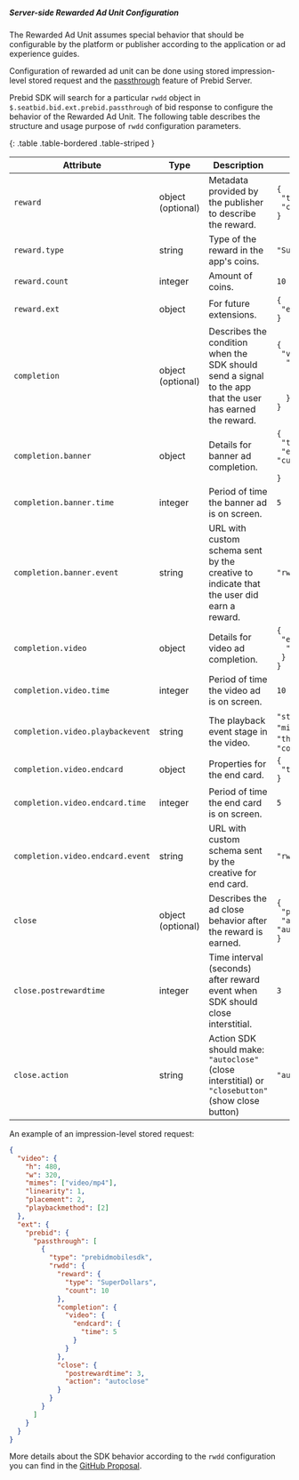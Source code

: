 ##### Server-side Rewarded Ad Unit Configuration

The Rewarded Ad Unit assumes special behavior that should be configurable by the platform or publisher according to the application or ad experience guides.  

Configuration of rewarded ad unit can be done using stored impression-level stored request and the [passthrough](https://docs.prebid.org/prebid-server/endpoints/openrtb2/pbs-endpoint-auction.html#request-passthrough) feature of Prebid Server. 

Prebid SDK will search for a particular `rwdd` object in `$.seatbid.bid.ext.prebid.passthrough` of bid response to configure the behavior of the Rewarded Ad Unit. The following table describes the structure and usage purpose of `rwdd` configuration parameters.  

{: .table .table-bordered .table-striped }

| Attribute | Type | Description | Example |  
|-----------|------|-------------|---------|
| `reward`             | object <br> (optional)   | Metadata provided by the publisher to describe the reward.                                                             |<code>{<br>&nbsp;"type": "SuperDollars",<br>&nbsp;"count": 10<br>}</code> | 
| `reward.type`        | string   | Type of the reward in the app's coins. | `"SuperDollars"` | 
| `reward.count`       | integer  | Amount of coins. | `10` | 
| `reward.ext`         | object   | For future extensions. | <code>{<br>&nbsp;"ext": {}<br>}</code> | 
| `completion`         | object <br> (optional)   | Describes the condition when the SDK should send a signal to the app that the user has earned the reward. |<code>{<br>&nbsp;"video": {<br>&nbsp;&nbsp;"endcard": {<br>&nbsp;&nbsp;&nbsp;"time": 5 <br>&nbsp;&nbsp;&nbsp;} <br>&nbsp;&nbsp;} <br>}</code> | 
| `completion.banner`  | object   | Details for banner ad completion. |<code>{<br>&nbsp;"time": 5,<br>&nbsp;"event": "custom_event_url" <br>}</code> | 
| `completion.banner.time`   | integer  | Period of time the banner ad is on screen. | `5` | 
| `completion.banner.event`  | string   | URL with custom schema sent by the creative to indicate that the user did earn a reward. | `"rwdd://userDidEarnReward"` | 
| `completion.video`   | object   | Details for video ad completion. |<code>{<br>&nbsp;"endcard": {<br>&nbsp;&nbsp;"time": 5 <br>&nbsp;} <br>}</code> | 
| `completion.video.time`    | integer  | Period of time the video ad is on screen. | `10` | 
| `completion.video.playbackevent` | string   | The playback event stage in the video. | `"start"`, `"firstquartile"`, `"midpoint"`, `"thirdquartile"`, `"complete"` | 
| `completion.video.endcard` | object   | Properties for the end card. |<code>{<br>&nbsp;"time": 5 <br>}</code> | 
| `completion.video.endcard.time` | integer  | Period of time the end card is on screen. | `5` | 
| `completion.video.endcard.event` | string   | URL with custom schema sent by the creative for end card. | `"rwdd://userDidEarnReward"` | 
| `close`              | object <br> (optional)   | Describes the ad close behavior after the reward is earned. |<code>{<br>&nbsp;"postrewardtime": 3,<br>&nbsp;"action": "autoclose"<br>}</code> | 
| `close.postrewardtime` | integer  | Time interval (seconds) after reward event when SDK should close interstitial. | `3` | 
| `close.action`       | string   | Action SDK should make: `"autoclose"` (close interstitial) or `"closebutton"` (show close button) | `"autoclose"` | 


An example of an impression-level stored request:

```json
{
  "video": {
    "h": 480,
    "w": 320,
    "mimes": ["video/mp4"],
    "linearity": 1,
    "placement": 2,
    "playbackmethod": [2]
  },
  "ext": {
    "prebid": {
      "passthrough": [
        {
          "type": "prebidmobilesdk",
          "rwdd": {
            "reward": {
              "type": "SuperDollars",
              "count": 10
            },
            "completion": {
              "video": {
                "endcard": {
                  "time": 5
                }
              }
            },
            "close": {
              "postrewardtime": 3,
              "action": "autoclose"
            }
          }
        }
      ]
    }
  }
}
```

More details about the SDK behavior according to the `rwdd` configuration you can find in the [GitHub Proposal](https://github.com/prebid/prebid-mobile-ios/pull/1058).
